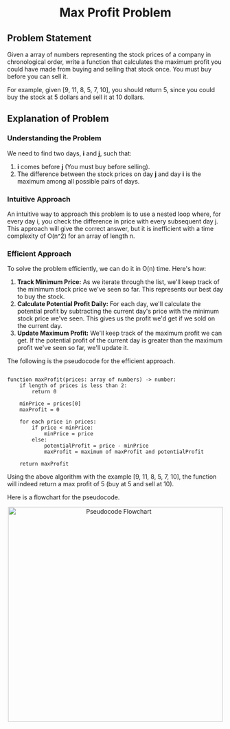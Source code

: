 ﻿
<p align="center">
  <h1 align="center">Max Profit Problem</h1>
</p>

## Problem Statement

Given a array of numbers representing the stock prices of a company in chronological order, write a function that calculates the maximum profit you could have made from buying and selling that stock once. You must buy before you can sell it.

For example, given [9, 11, 8, 5, 7, 10], you should return 5, since you could buy the stock at 5 dollars and sell it at 10 dollars.

## Explanation of Problem

### Understanding the Problem
We need to find two days, **i** and **j**, such that:

1. **i** comes before **j** (You must buy before selling).
2. The difference between the stock prices on day **j** and day **i** is the maximum among all possible pairs of days.

### Intuitive Approach
An intuitive way to approach this problem is to use a nested loop where, for every day i, you check the difference in price with every subsequent day j. This approach will give the correct answer, but it is inefficient with a time complexity of O(n^2) for an array of length n.

### Efficient Approach
To solve the problem efficiently, we can do it in O(n) time. Here's how:

1. **Track Minimum Price:** As we iterate through the list, we'll keep track of the minimum stock price we've seen so far. This represents our best day to buy the stock.
2. **Calculate Potential Profit Daily:** For each day, we'll calculate the potential profit by subtracting the current day's price with the minimum stock price we've seen. This gives us the profit we'd get if we sold on the current day.
3. **Update Maximum Profit:** We'll keep track of the maximum profit we can get. If the potential profit of the current day is greater than the maximum profit we've seen so far, we'll update it.

The following is the pseudocode for the efficient approach. 

```pseudocode

function maxProfit(prices: array of numbers) -> number:
    if length of prices is less than 2:
        return 0

    minPrice = prices[0]
    maxProfit = 0

    for each price in prices:
        if price < minPrice:
            minPrice = price
        else:
            potentialProfit = price - minPrice
            maxProfit = maximum of maxProfit and potentialProfit

    return maxProfit
```

Using the above algorithm with the example [9, 11, 8, 5, 7, 10], the function will indeed return a max profit of 5 (buy at 5 and sell at 10).

Here is a flowchart for the pseudocode.

<p align="center">
  <img alt="Pseudocode Flowchart" src="assets/assets/diagrams/PseudoCodeFlowChart.png" width="500px" />
</p>

